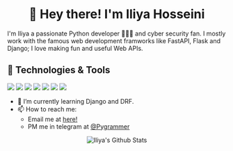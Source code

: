 <h1 align="center">🤠 Hey there! I'm Iliya Hosseini</h1>

I'm Iliya a passionate Python developer 👨🏻‍💻 and cyber security fan. 
I mostly work with the famous web development framworks like FastAPI, Flask and Django; I love making fun and useful Web APIs.

## 🔧 Technologies & Tools

![](https://img.shields.io/badge/OS-Linux-informational?style=flat&logo=linux&logoColor=white&color=6aa6f8)
![](https://img.shields.io/badge/Editor-VS_Code-informational?style=flat&logo=visual-studio-code&logoColor=white&color=6aa6f8)
![](https://img.shields.io/badge/Code-Python-informational?style=flat&logo=python&logoColor=white&color=6aa6f8)
![](https://img.shields.io/badge/Shell-Bash-informational?style=flat&logo=gnu-bash&logoColor=white&color=6aa6f8)
![](https://img.shields.io/badge/Tools-PostgreSQL-informational?style=flat&logo=postgresql&logoColor=white&color=6aa6f8)
![](https://img.shields.io/badge/Tools-Docker-informational?style=flat&logo=docker&logoColor=white&color=6aa6f8)
![](https://img.shields.io/badge/Tools-Git-informational?style=flat&logo=git&logoColor=white&color=6aa6f8)

- 🔭 I’m currently learning Django and DRF.
- 📫 How to reach me:
  - Email me at [here!](mailto:IHosseini@pm.me)
  - PM me in telegram at [@Pygrammer](https://t.me/Pygrammer)

<p align="center"> <img src="https://github-readme-stats.vercel.app/api?username=IHosseini083&show_icons=true&theme=gotham" alt="Iliya's Github Stats" />
